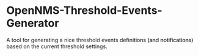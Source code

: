 OpenNMS-Threshold-Events-Generator
==================================

A tool for generating a nice threshold events definitions (and notifications) based on the current threshold settings.
